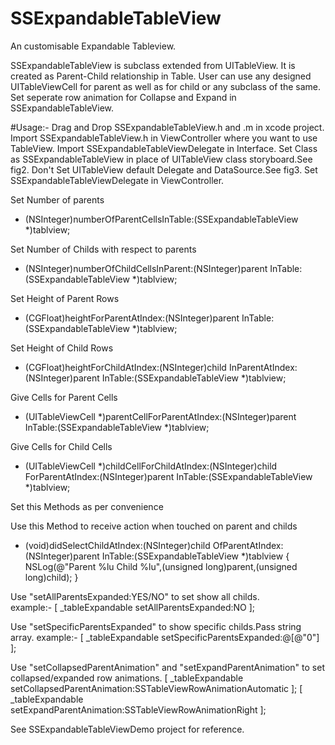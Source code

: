 # SSExpandableTableView
An customisable Expandable Tableview.

SSExpandableTableView is subclass extended from UITableView. It is created as Parent-Child  relationship in Table. 
User can use any designed UITableViewCell for parent as well as for child or any subclass of the same. 
Set seperate row animation for Collapse and Expand in SSExpandableTableView.

#Usage:-
Drag and Drop SSExpandableTableView.h and .m in xcode project.
Import SSExpandableTableView.h in ViewController where you want to use TableView.
Import SSExpandableTableViewDelegate in Interface.
Set Class as SSExpandableTableView in place of UITableView class storyboard.See fig2.
Don't Set UITableView default Delegate and DataSource.See fig3.
Set SSExpandableTableViewDelegate in ViewController.

Set Number of parents
- (NSInteger)numberOfParentCellsInTable:(SSExpandableTableView *)tablview;

Set Number of Childs with respect to parents
- (NSInteger)numberOfChildCellsInParent:(NSInteger)parent InTable:(SSExpandableTableView *)tablview;

Set Height of Parent Rows
- (CGFloat)heightForParentAtIndex:(NSInteger)parent InTable:(SSExpandableTableView *)tablview;

Set Height of Child Rows
- (CGFloat)heightForChildAtIndex:(NSInteger)child InParentAtIndex:(NSInteger)parent InTable:(SSExpandableTableView *)tablview;

Give Cells for Parent Cells
- (UITableViewCell *)parentCellForParentAtIndex:(NSInteger)parent InTable:(SSExpandableTableView *)tablview;

Give Cells for Child Cells
- (UITableViewCell *)childCellForChildAtIndex:(NSInteger)child ForParentAtIndex:(NSInteger)parent InTable:(SSExpandableTableView *)tablview;


Set this Methods as per convenience 

Use this Method to receive action when touched on parent and childs
- (void)didSelectChildAtIndex:(NSInteger)child OfParentAtIndex:(NSInteger)parent InTable:(SSExpandableTableView *)tablview
{
    NSLog(@"Parent %lu Child %lu",(unsigned long)parent,(unsigned long)child);
}

Use "setAllParentsExpanded:YES/NO" to set show all childs.  
example:-    [ _tableExpandable setAllParentsExpanded:NO ];

Use "setSpecificParentsExpanded" to show specific childs.Pass string array.
example:-    [ _tableExpandable setSpecificParentsExpanded:@[@"0"] ];

Use "setCollapsedParentAnimation" and "setExpandParentAnimation" to set collapsed/expanded row animations.
    [ _tableExpandable setCollapsedParentAnimation:SSTableViewRowAnimationAutomatic ];
    [ _tableExpandable setExpandParentAnimation:SSTableViewRowAnimationRight ];

See SSExpandableTableViewDemo project for reference.
